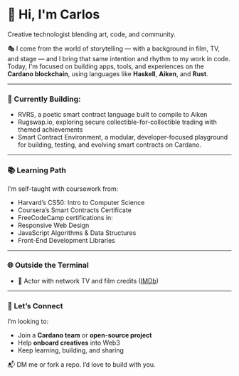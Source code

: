 # 👋 Hi, I'm Carlos

Creative technologist blending art, code, and community.

🎭 I come from the world of storytelling — with a background in film, TV, and stage — and I bring that same intention and rhythm to my work in code. Today, I'm focused on building apps, tools, and experiences on the **Cardano blockchain**, using languages like **Haskell**, **Aiken**, and **Rust**.

---

### 🧱 Currently Building:
- RVRS, a poetic smart contract language built to compile to Aiken 
- Rugswap.io, exploring secure collectible-for-collectible trading with themed achievements    
- Smart Contract Environment, a modular, developer-focused playground for building, testing, and evolving smart contracts on Cardano. 

---

### 📚 Learning Path
I'm self-taught with coursework from:
-  Harvard’s CS50: Intro to Computer Science
-  Coursera’s Smart Contracts Certificate
-  FreeCodeCamp certifications in:
  - Responsive Web Design  
  - JavaScript Algorithms & Data Structures  
  - Front-End Development Libraries  

---

### 🌐 Outside the Terminal
- 🎥 Actor with network TV and film credits ([IMDb](https://www.imdb.com/name/nm7121880/))

---

### 🤝 Let’s Connect
I’m looking to:
- Join a **Cardano team** or **open-source project**
- Help **onboard creatives** into Web3
- Keep learning, building, and sharing

📬 DM me or fork a repo. I’d love to build with you.
